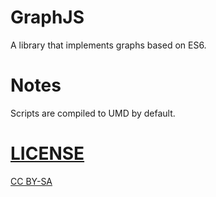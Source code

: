 GraphJS
=======

A library that implements graphs based on ES6.

Notes
=====

Scripts are compiled to UMD by default.

[LICENSE](./LICENSE)
=======
[CC BY-SA](https://creativecommons.org/licenses/by-sa/4.0/)
